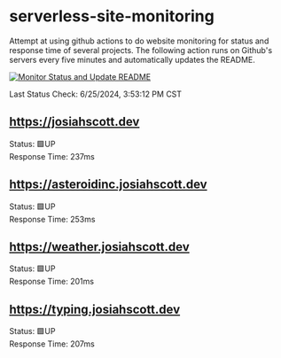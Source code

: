 # serverless-site-monitoring
Attempt at using github actions to do website monitoring for status and response time of several projects. The following action runs on Github's servers every five minutes and automatically updates the README.  

[![Monitor Status and Update README](https://github.com/JosiahSco/serverless-site-monitoring/actions/workflows/monitor.yaml/badge.svg)](https://github.com/JosiahSco/serverless-site-monitoring/actions/workflows/monitor.yaml)

Last Status Check: 6/25/2024, 3:53:12 PM CST

## https://josiahscott.dev
Status: 🟩UP  
Response Time: 237ms

## https://asteroidinc.josiahscott.dev
Status: 🟩UP  
Response Time: 253ms

## https://weather.josiahscott.dev
Status: 🟩UP  
Response Time: 201ms

## https://typing.josiahscott.dev
Status: 🟩UP  
Response Time: 207ms

